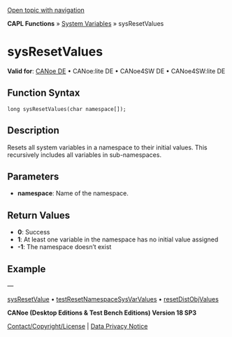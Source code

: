 [Open topic with navigation](../../../../../CANoeDEFamily.htm#Topics/CAPLFunctions/SystemVariables/Functions/CAPLfunctionSysResetValues.md)

**CAPL Functions** » [System Variables](../CAPLfunctionsSystemVariablesOverview.md) » sysResetValues

# sysResetValues

**Valid for**: [CANoe DE](../../../Shared/FeatureAvailability.md) • CANoe:lite DE • CANoe4SW DE • CANoe4SW:lite DE

## Function Syntax

```plaintext
long sysResetValues(char namespace[]);
```

## Description

Resets all system variables in a namespace to their initial values. This recursively includes all variables in sub-namespaces.

## Parameters

- **namespace**: Name of the namespace.

## Return Values

- **0**: Success
- **1**: At least one variable in the namespace has no initial value assigned
- **-1**: The namespace doesn’t exist

## Example

—

[sysResetValue](CAPLfunctionSysResetValue.md) • [testResetNamespaceSysVarValues](../../Test/Functions/CAPLfunctionTestResetNamespaceSysVarValues.md) • [resetDistObjValues](../../DistributedObjects/Functions/CAPLfunctionResetDistObjValues.md)

**CANoe (Desktop Editions & Test Bench Editions) Version 18 SP3**

[Contact/Copyright/License](../../../Shared/ContactCopyrightLicense.md) | [Data Privacy Notice](https://www.vector.com/int/en/company/get-info/privacy-policy/)
